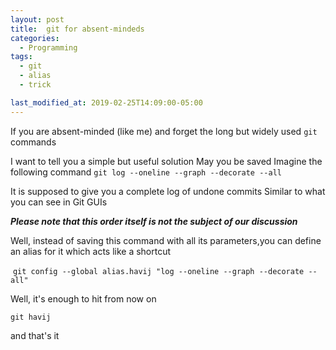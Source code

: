 ```yaml
---
layout: post
title:  git for absent-mindeds
categories:
  - Programming
tags:
  - git 
  - alias
  - trick

last_modified_at: 2019-02-25T14:09:00-05:00
---
```


If you are absent-minded (like me) and forget the long but widely used `git` commands

I want to tell you a simple but useful solution
May you be saved
Imagine the following command
‍‍‍‍‍‍‍`
git log --oneline --graph --decorate --all
`

It is supposed to give you a complete log of undone commits
Similar to what you can see in Git GUIs

  ***Please note that this order itself is not the subject of our discussion***

Well, instead of saving this command with all its parameters,you can define an alias for it which acts like a shortcut

‍
`
git config --global alias.havij "log --oneline --graph --decorate --all"
`

Well, it's enough to hit from now on

`
git havij
`

and that's it 